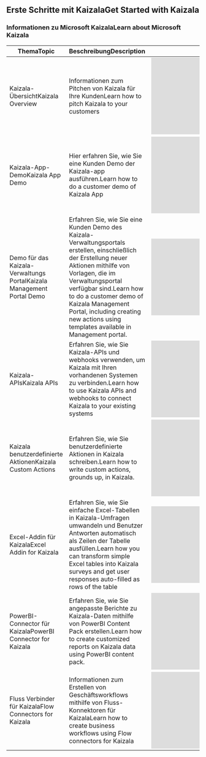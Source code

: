 ## <a name="get-started-with-kaizala"></a><span data-ttu-id="5817e-101">Erste Schritte mit Kaizala</span><span class="sxs-lookup"><span data-stu-id="5817e-101">Get Started with Kaizala</span></span>


### <a name="learn-about-microsoft-kaizala"></a><span data-ttu-id="5817e-102">Informationen zu Microsoft Kaizala</span><span class="sxs-lookup"><span data-stu-id="5817e-102">Learn about Microsoft Kaizala</span></span>
| <span data-ttu-id="5817e-103">Thema</span><span class="sxs-lookup"><span data-stu-id="5817e-103">Topic</span></span>  | <span data-ttu-id="5817e-104">Beschreibung</span><span class="sxs-lookup"><span data-stu-id="5817e-104">Description</span></span> |  <span data-ttu-id="5817e-105">Video</span><span class="sxs-lookup"><span data-stu-id="5817e-105">Video</span></span> |
|----|----|-----------------|
| <span data-ttu-id="5817e-106">Kaizala-Übersicht</span><span class="sxs-lookup"><span data-stu-id="5817e-106">Kaizala Overview</span></span> | <span data-ttu-id="5817e-107">Informationen zum Pitchen von Kaizala für Ihre Kunden</span><span class="sxs-lookup"><span data-stu-id="5817e-107">Learn how to pitch Kaizala to your customers</span></span> | <iframe width="350" height="200" src="https://www.youtube.com/embed/b3fT7clGce8" frameborder="0" allowfullscreen></iframe>   |
| <span data-ttu-id="5817e-108">Kaizala-App-Demo</span><span class="sxs-lookup"><span data-stu-id="5817e-108">Kaizala App Demo</span></span> | <span data-ttu-id="5817e-109">Hier erfahren Sie, wie Sie eine Kunden Demo der Kaizala-app ausführen.</span><span class="sxs-lookup"><span data-stu-id="5817e-109">Learn how to do a customer demo of Kaizala App</span></span> | <iframe width="350" height="200" src="https://www.youtube.com/embed/7KKTrdguxds" frameborder="0" allowfullscreen></iframe>   |
| <span data-ttu-id="5817e-110">Demo für das Kaizala-Verwaltungs Portal</span><span class="sxs-lookup"><span data-stu-id="5817e-110">Kaizala Management Portal Demo</span></span> | <span data-ttu-id="5817e-111">Erfahren Sie, wie Sie eine Kunden Demo des Kaizala-Verwaltungsportals erstellen, einschließlich der Erstellung neuer Aktionen mithilfe von Vorlagen, die im Verwaltungsportal verfügbar sind.</span><span class="sxs-lookup"><span data-stu-id="5817e-111">Learn how to do a customer demo of Kaizala Management Portal, including creating new actions using templates available in Management portal.</span></span> | <iframe width="350" height="200" src="https://www.youtube.com/embed/Bl9nLbxHQRA" frameborder="0" allowfullscreen></iframe>   |
| <span data-ttu-id="5817e-112">Kaizala-APIs</span><span class="sxs-lookup"><span data-stu-id="5817e-112">Kaizala APIs</span></span> | <span data-ttu-id="5817e-113">Erfahren Sie, wie Sie Kaizala-APIs und webhooks verwenden, um Kaizala mit Ihren vorhandenen Systemen zu verbinden.</span><span class="sxs-lookup"><span data-stu-id="5817e-113">Learn how to use Kaizala APIs and webhooks to connect Kaizala to your existing systems</span></span> | <iframe width="350" height="200" src="https://www.youtube.com/embed/KA7D6IrvBMw" frameborder="0" allowfullscreen></iframe>   |
| <span data-ttu-id="5817e-114">Kaizala benutzerdefinierte Aktionen</span><span class="sxs-lookup"><span data-stu-id="5817e-114">Kaizala Custom Actions</span></span> | <span data-ttu-id="5817e-115">Erfahren Sie, wie Sie benutzerdefinierte Aktionen in Kaizala schreiben.</span><span class="sxs-lookup"><span data-stu-id="5817e-115">Learn how to write custom actions, grounds up, in Kaizala.</span></span>  | <iframe width="350" height="200" src="https://www.youtube.com/embed/QzDKW7GfmTE" frameborder="0" allowfullscreen></iframe>   |
| <span data-ttu-id="5817e-116">Excel-Addin für Kaizala</span><span class="sxs-lookup"><span data-stu-id="5817e-116">Excel Addin for Kaizala</span></span> | <span data-ttu-id="5817e-117">Erfahren Sie, wie Sie einfache Excel-Tabellen in Kaizala-Umfragen umwandeln und Benutzer Antworten automatisch als Zeilen der Tabelle ausfüllen.</span><span class="sxs-lookup"><span data-stu-id="5817e-117">Learn how you can transform simple Excel tables into Kaizala surveys and get user responses auto-filled as rows of the table</span></span>  | <iframe width="350" height="200" src="https://www.youtube.com/embed/cyvfEw5zGv8" frameborder="0" allowfullscreen></iframe>   |
| <span data-ttu-id="5817e-118">PowerBI-Connector für Kaizala</span><span class="sxs-lookup"><span data-stu-id="5817e-118">PowerBI Connector for Kaizala</span></span> | <span data-ttu-id="5817e-119">Erfahren Sie, wie Sie angepasste Berichte zu Kaizala-Daten mithilfe von PowerBI Content Pack erstellen.</span><span class="sxs-lookup"><span data-stu-id="5817e-119">Learn how to create customized reports on Kaizala data using PowerBI content pack.</span></span>  | <iframe width="350" height="200" src="https://www.youtube.com/embed/MnUIRs3_gQI" frameborder="0" allowfullscreen></iframe>   |
| <span data-ttu-id="5817e-120">Fluss Verbinder für Kaizala</span><span class="sxs-lookup"><span data-stu-id="5817e-120">Flow Connectors for Kaizala</span></span> | <span data-ttu-id="5817e-121">Informationen zum Erstellen von Geschäftsworkflows mithilfe von Fluss-Konnektoren für Kaizala</span><span class="sxs-lookup"><span data-stu-id="5817e-121">Learn how to create business workflows using Flow connectors for Kaizala</span></span>  | <iframe width="350" height="200" src="https://www.youtube.com/embed/dNkCAFCFJVM" frameborder="0" allowfullscreen></iframe>   |
